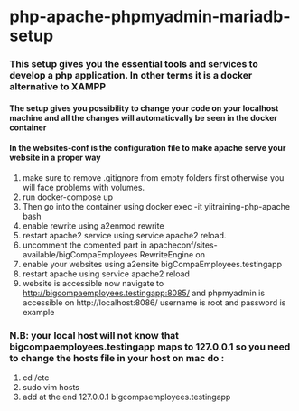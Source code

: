 # php-apache-phpmyadmin-mariadb-setup

### This setup gives you the essential tools and services to develop a php application. In other terms it is a docker alternative to XAMPP
#### The setup gives you possibility to change your code on your localhost machine and all the changes will automaticvally be seen in the docker container
#### In the websites-conf is the configuration file to make apache serve your website in a proper way

1. make sure to remove .gitignore from empty folders first otherwise you will face problems with volumes.
2. run docker-compose up
3. Then go into the container using docker exec -it yiitraining-php-apache bash
4. enable rewrite using a2enmod rewrite
5. restart apache2 service using service apache2 reload.
6. uncomment the comented part in apacheconf/sites-available/bigCompaEmployees RewriteEngine on
7. enable your websites using a2ensite bigCompaEmployees.testingapp
8. restart apache using service apache2 reload
9. website is accessible now navigate to http://bigcompaemployees.testingapp:8085/ and phpmyadmin is accessible on http://localhost:8086/ username is root and password is example

### N.B: your local host will not know that bigcompaemployees.testingapp maps to 127.0.0.1 so you need to change the hosts file in your host on mac do :
1. cd /etc
2. sudo vim hosts
3. add at the end 127.0.0.1 bigcompaemployees.testingapp
